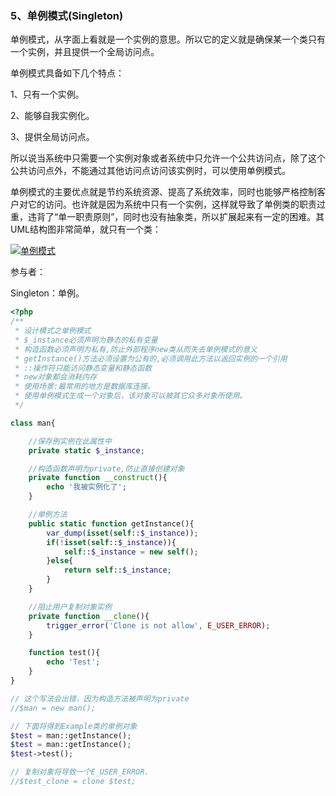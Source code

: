 ### 5、单例模式\(Singleton\)

单例模式，从字面上看就是一个实例的意思。所以它的定义就是确保某一个类只有一个实例，并且提供一个全局访问点。

单例模式具备如下几个特点：

1、只有一个实例。

2、能够自我实例化。

3、提供全局访问点。

所以说当系统中只需要一个实例对象或者系统中只允许一个公共访问点，除了这个公共访问点外，不能通过其他访问点访问该实例时，可以使用单例模式。

单例模式的主要优点就是节约系统资源、提高了系统效率，同时也能够严格控制客户对它的访问。也许就是因为系统中只有一个实例，这样就导致了单例类的职责过重，违背了“单一职责原则”，同时也没有抽象类，所以扩展起来有一定的困难。其UML结构图非常简单，就只有一个类：

[![](http://images.cnitblog.com/blog/381060/201310/08191350-7ffc1abdcf934de1abd3f7dcc683d992.png "单例模式")](http://images.cnitblog.com/blog/381060/201310/08191349-f6174c940aa44d86a765ac983778f699.png)

参与者：

Singleton：单例。

```php
<?php
/**
 * 设计模式之单例模式
 * $_instance必须声明为静态的私有变量
 * 构造函数必须声明为私有,防止外部程序new类从而失去单例模式的意义
 * getInstance()方法必须设置为公有的,必须调用此方法以返回实例的一个引用
 * ::操作符只能访问静态变量和静态函数
 * new对象都会消耗内存
 * 使用场景:最常用的地方是数据库连接。
 * 使用单例模式生成一个对象后，该对象可以被其它众多对象所使用。
 */

class man{

    //保存例实例在此属性中
    private static $_instance;

    //构造函数声明为private,防止直接创建对象
    private function __construct(){
        echo '我被实例化了';
    }

    //单例方法
    public static function getInstance(){
        var_dump(isset(self::$_instance));
        if(!isset(self::$_instance)){
            self::$_instance = new self();
        }else{
            return self::$_instance;
        }
    }

    //阻止用户复制对象实例
    private function __clone(){
        trigger_error('Clone is not allow', E_USER_ERROR);
    }

    function test(){
        echo 'Test';
    }
}

// 这个写法会出错，因为构造方法被声明为private
//$man = new man();

// 下面将得到Example类的单例对象
$test = man::getInstance();
$test = man::getInstance();
$test->test();

// 复制对象将导致一个E_USER_ERROR.
//$test_clone = clone $test;
```



